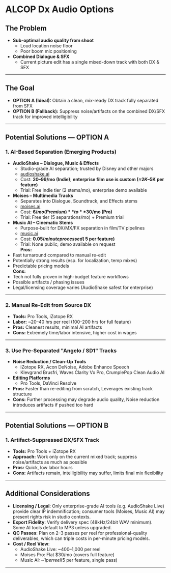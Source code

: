 # ALCOP Dx Audio Options
## The Problem
- **Sub-optimal audio quality from shoot**
  - Loud location noise floor
  - Poor boom mic positioning
- **Combined Dialogue & SFX**
  - Current picture edit has a single mixed-down track with both DX & SFX
---
## The Goal
- **OPTION A (Ideal):** Obtain a clean, mix-ready DX track fully separated from SFX  
- **OPTION B (Fallback):** Suppress noise/artifacts on the combined DX/SFX track for improved intelligibility
---
## Potential Solutions — OPTION A

### 1. AI-Based Separation (Emerging Products)
- **AudioShake – Dialogue, Music & Effects**
  - Studio-grade AI separation; trusted by Disney and other majors  
  - [audioshake.ai](https://www.audioshake.ai/?utm_source=chatgpt.com)  
  - Cost: **$20–$99/mo (Indie)**; **enterprise film use is custom (≈$2K–$5K per feature)** 
  - Trial: Free Indie tier (2 stems/mo), enterprise demo available  
- **Moises – Multimedia Tracks**
  - Separates into Dialogue, Soundtrack, and Effects stems  
  - [moises.ai](https://moises.ai/features/multimedia-tracks/?utm_source=chatgpt.com)  
  - Cost: **$6/mo (Premium)** to **$30/mo (Pro)**  
  - Trial: Free tier (5 separations/mo) + Premium trial  
- **Music AI – Cinematic Stems**
  - Purpose-built for DX/MX/FX separation in film/TV pipelines  
  - [music.ai](https://music.ai/modules/stem-separation/cinematic-stems/?utm_source=chatgpt.com)  
  - Cost: **$0.05/minute processed (~$5 per feature)**  
  - Trial: None public; demo available on request  
**Pros:**  
- Fast turnaround compared to manual re-edit  
- Potentially strong results (esp. for localization, temp mixes)  
- Predictable pricing models  
**Cons:**  
- Tech not fully proven in high-budget feature workflows  
- Possible artifacts / phasing issues  
- Legal/licensing coverage varies (AudioShake safest for enterprise)  
---
### 2. Manual Re-Edit from Source DX
- **Tools:** Pro Tools, iZotope RX  
- **Labor:** ~20–40 hrs per reel (100–200 hrs for full feature)  
- **Pros:** Cleanest results, minimal AI artifacts  
- **Cons:** Extremely time/labor intensive, higher cost in wages  
---
### 3. Use Pre-Separated "Angelo / SD1" Tracks
- **Noise Reduction / Clean-Up Tools**  
  - iZotope RX, Acon DeNoise, Adobe Enhance Speech  
  - Klevgrand Brusfri, Waves Clarity Vx Pro, CrumplePop Clean Audio AI  
- **Editing Platforms**  
  - Pro Tools, DaVinci Resolve  
- **Pros:** Faster than re-editing from scratch, Leverages existing track structure  
- **Cons:** Further processing may degrade audio quality, Noise reduction introduces artifacts if pushed too hard  
---
## Potential Solutions — OPTION B
### 1. Artifact-Suppressed DX/SFX Track
- **Tools:** Pro Tools + iZotope RX  
- **Approach:** Work only on the current mixed track; suppress noise/artifacts as much as possible  
- **Pros:** Quick, low labor hours  
- **Cons:** Artifacts remain, intelligibility may suffer, limits final mix flexibility  
---
## Additional Considerations
- **Licensing / Legal**: Only enterprise-grade AI tools (e.g. AudioShake Live) provide clear IP indemnification; consumer tools (Moises, Music AI) may present rights risk in studio contexts.  
- **Export Fidelity**: Verify delivery spec (48kHz/24bit WAV minimum). Some AI tools default to MP3 unless upgraded.  
- **QC Passes**: Plan on 2–3 passes per reel for professional-quality deliverables, which can triple costs in per-minute pricing models.  
- **Cost / Reel View**:  
  - AudioShake Live: ~$400–$1,000 per reel  
  - Moises Pro: Flat $30/mo (covers full feature)  
  - Music AI: ~$1 per reel ($5 per feature, single pass)  

---